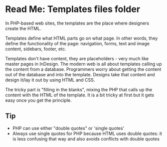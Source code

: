 # Read Me: Templates files folder

In PHP-based web sites, the templates are the place where designers create the HTML. 

Templates define what HTML parts go on what page. In other words, they define the functionality of the page: navigation, forms, text and image content, sidebars, footer, etc.

Templates don't have content, they are placeholders - very much like master pages in InDesign. The modern web is all about templates calling up the content from a database. Programmers worry about getting the content out of the database and into the template. Designs take that content and design it/lay it out by using HTML and CSS.

The tricky part is "filling in the blanks", mixing the PHP that calls up the content with the HTML of the template. It is a bit tricky at first but it gets easy once you get the principle.

## Tip

- PHP can use either "double quotes" or 'single quotes'
- Always use single quotes for PHP because HTML uses double quotes: it is less confusing that way and also avoids conflicts with double quotes
  